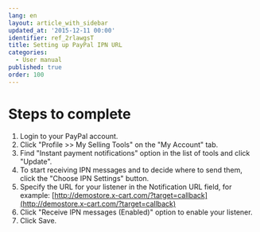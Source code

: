 ```yaml
---
lang: en
layout: article_with_sidebar
updated_at: '2015-12-11 00:00'
identifier: ref_2rlawgsT
title: Setting up PayPal IPN URL
categories:
  - User manual
published: true
order: 100
---
```


# Steps to complete

1. Login to your PayPal account.
2. Click "Profile >> My Selling Tools" on the "My Account" tab.
3. Find "Instant payment notifications" option in the list of tools and click "Update".
4. To start receiving IPN messages and to decide where to send them, click the "Choose IPN Settings" button.
5. Specify the URL for your listener in the Notification URL field, for example:
[http://demostore.x-cart.com/?target=callback](http://demostore.x-cart.com/?target=callback)
6. Click "Receive IPN messages (Enabled)" option to enable your listener.
7. Click Save.
